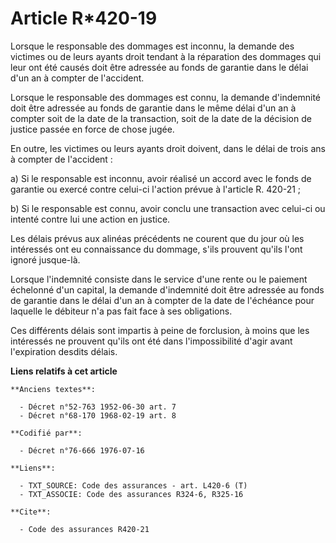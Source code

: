 # Article R*420-19

Lorsque le responsable des dommages est inconnu, la demande des victimes ou de leurs ayants droit tendant à la réparation des
dommages qui leur ont été causés doit être adressée au fonds de garantie dans le délai d'un an à compter de l'accident.

Lorsque le responsable des dommages est connu, la demande d'indemnité doit être adressée au fonds de garantie dans le même
délai d'un an à compter soit de la date de la transaction, soit de la date de la décision de justice passée en force de chose
jugée.

En outre, les victimes ou leurs ayants droit doivent, dans le délai de trois ans à compter de l'accident :

a) Si le responsable est inconnu, avoir réalisé un accord avec le fonds de garantie ou exercé contre celui-ci l'action prévue
à l'article R. 420-21 ;

b) Si le responsable est connu, avoir conclu une transaction avec celui-ci ou intenté contre lui une action en justice.

Les délais prévus aux alinéas précédents ne courent que du jour où les intéressés ont eu connaissance du dommage, s'ils
prouvent qu'ils l'ont ignoré jusque-là.

Lorsque l'indemnité consiste dans le service d'une rente ou le paiement échelonné d'un capital, la demande d'indemnité doit
être adressée au fonds de garantie dans le délai d'un an à compter de la date de l'échéance pour laquelle le débiteur n'a pas
fait face à ses obligations.

Ces différents délais sont impartis à peine de forclusion, à moins que les intéressés ne prouvent qu'ils ont été dans
l'impossibilité d'agir avant l'expiration desdits délais.

**Liens relatifs à cet article**

	**Anciens textes**:

	  - Décret n°52-763 1952-06-30 art. 7
	  - Décret n°68-170 1968-02-19 art. 8

	**Codifié par**:

	  - Décret n°76-666 1976-07-16

	**Liens**:

	  - TXT_SOURCE: Code des assurances - art. L420-6 (T)
	  - TXT_ASSOCIE: Code des assurances R324-6, R325-16

	**Cite**:

	  - Code des assurances R420-21
